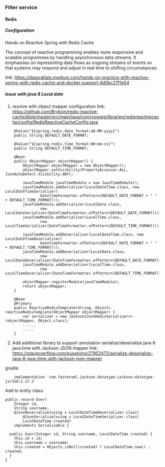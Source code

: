 ### Filter service

#### Redis

##### Configuration

Hands on Reactive Spring with Redis Cache

The concept of reactive programming enables more responsive and scalable programmes by handling asynchronous data
streams. It emphasises on representing data flows as ongoing streams of events so that systems may respond and adjust in
real time to shifting circumstances.

link: https://daasrattale.medium.com/hands-on-practice-with-reactive-spring-with-redis-cache-and-docker-support-4d0bc27f1e54

##### Issue with java 8 Local date

1. resolve with object mapper configuration
   link:  https://github.com/Bryksin/redis-reactive-cache/blob/master/src/main/java/com/vsware/libraries/redisreactivecache/config/RedisReactiveCacheConfig.java

```
    @Value("${spring.redis.date_format:dd-MM-yyyy}")
    public String DEFAULT_DATE_FORMAT;
    
    @Value("${spring.redis.time_format:HH:mm:ss}")
    public String DEFAULT_TIME_FORMAT;

    @Bean
    public ObjectMapper objectMapper() {
        ObjectMapper objectMapper = new ObjectMapper();
        objectMapper.setVisibility(PropertyAccessor.ALL, JsonAutoDetect.Visibility.ANY);

        JavaTimeModule javaTimeModule = new JavaTimeModule();
        javaTimeModule.addSerializer(LocalDateTime.class, new LocalDateTimeSerializer(
                DateTimeFormatter.ofPattern(DEFAULT_DATE_FORMAT + " " + DEFAULT_TIME_FORMAT)));
        javaTimeModule.addSerializer(LocalDate.class,
                new LocalDateSerializer(DateTimeFormatter.ofPattern(DEFAULT_DATE_FORMAT)));
        javaTimeModule.addSerializer(LocalTime.class,
                new LocalTimeSerializer(DateTimeFormatter.ofPattern(DEFAULT_TIME_FORMAT)));

        javaTimeModule.addDeserializer(LocalDateTime.class, new LocalDateTimeDeserializer(
                DateTimeFormatter.ofPattern(DEFAULT_DATE_FORMAT + " " + DEFAULT_TIME_FORMAT)));
        javaTimeModule.addDeserializer(LocalDate.class,
                new LocalDateDeserializer(DateTimeFormatter.ofPattern(DEFAULT_DATE_FORMAT)));
        javaTimeModule.addDeserializer(LocalTime.class,
                new LocalTimeDeserializer(DateTimeFormatter.ofPattern(DEFAULT_TIME_FORMAT)));

        objectMapper.registerModule(javaTimeModule);
        return objectMapper;
    }

    @Bean
    @Primary
    public ReactiveRedisTemplate<String, Object> reactiveRedisTemplate(ObjectMapper objectMapper) {
        var serializer = new Jackson2JsonRedisSerializer<>(objectMapper, Object.class);
        ......
        .....
    }
```

2. Add additional library to support annotation
   serialize/deserialize java 8 java.time with Jackson JSON mapper
   link: https://stackoverflow.com/questions/27952472/serialize-deserialize-java-8-java-time-with-jackson-json-mapper

gradle:

```
    implementation 'com.fasterxml.jackson.datatype:jackson-datatype-jsr310:2.17.2'
```

Add to entity class:

```
public record User(
    Integer id,
    String username,
    @JsonDeserialize(using = LocalDateTimeDeserializer.class)
        @JsonSerialize(using = LocalDateTimeSerializer.class)
        LocalDateTime created)
    implements Serializable {

  public User(Integer id, String username, LocalDateTime created) {
    this.id = id;
    this.username = username;
    this.created = Objects.isNull(created) ? LocalDateTime.now() : created;
  }
}
```